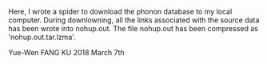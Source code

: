 Here, I wrote a spider to download the phonon database to my local computer.
During downlowning, all the links associated with the source data has been wrote
into nohup.out. The file nohup.out has been compressed as 'nohup.out.tar.lzma'.

Yue-Wen FANG
KU
2018 March 7th
